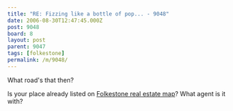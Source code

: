 ```yaml
---
title: "RE: Fizzing like a bottle of pop... - 9048"
date: 2006-08-30T12:47:45.000Z
post: 9048
board: 8
layout: post
parent: 9047
tags: [folkestone]
permalink: /m/9048/
---
```

What road's that then?

Is your place already listed on <a href="http://www.folkestonegerald.com/map/property.html">Folkestone real estate map</a>? What agent is it with?
